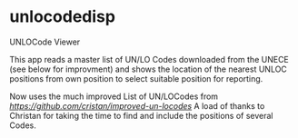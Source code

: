 # unlocodedisp
 UNLOCode Viewer

This app reads a master list of UN/LO Codes downloaded from the UNECE (see below for improvment)
and shows the location of the nearest UNLOC positions from own position to select suitable 
position for reporting.

Now uses the much improved List of UN/LOCodes from _https://github.com/cristan/improved-un-locodes_
A load of thanks to Christan for taking the time to find and include the positions of several Codes. 


